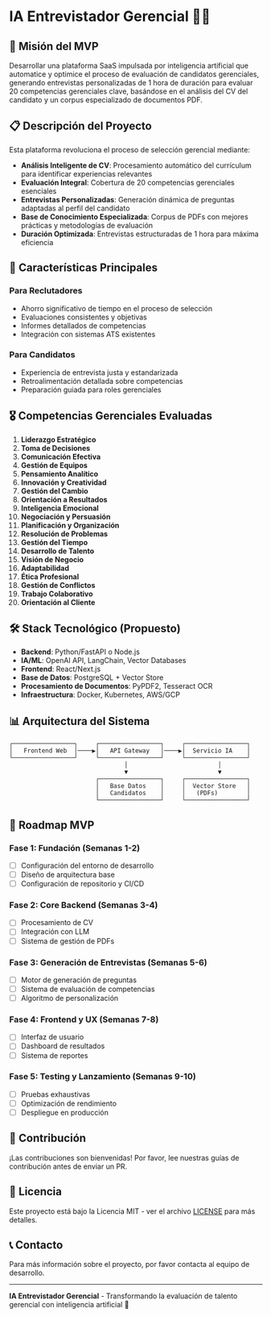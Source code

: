 # IA Entrevistador Gerencial 🤖💼

## 🎯 Misión del MVP

Desarrollar una plataforma SaaS impulsada por inteligencia artificial que automatice y optimice el proceso de evaluación de candidatos gerenciales, generando entrevistas personalizadas de 1 hora de duración para evaluar 20 competencias gerenciales clave, basándose en el análisis del CV del candidato y un corpus especializado de documentos PDF.

## 📋 Descripción del Proyecto

Esta plataforma revoluciona el proceso de selección gerencial mediante:

- **Análisis Inteligente de CV**: Procesamiento automático del currículum para identificar experiencias relevantes
- **Evaluación Integral**: Cobertura de 20 competencias gerenciales esenciales
- **Entrevistas Personalizadas**: Generación dinámica de preguntas adaptadas al perfil del candidato
- **Base de Conocimiento Especializada**: Corpus de PDFs con mejores prácticas y metodologías de evaluación
- **Duración Optimizada**: Entrevistas estructuradas de 1 hora para máxima eficiencia

## 🚀 Características Principales

### Para Reclutadores
- Ahorro significativo de tiempo en el proceso de selección
- Evaluaciones consistentes y objetivas
- Informes detallados de competencias
- Integración con sistemas ATS existentes

### Para Candidatos
- Experiencia de entrevista justa y estandarizada
- Retroalimentación detallada sobre competencias
- Preparación guiada para roles gerenciales

## 🎖️ Competencias Gerenciales Evaluadas

1. **Liderazgo Estratégico**
2. **Toma de Decisiones**
3. **Comunicación Efectiva**
4. **Gestión de Equipos**
5. **Pensamiento Analítico**
6. **Innovación y Creatividad**
7. **Gestión del Cambio**
8. **Orientación a Resultados**
9. **Inteligencia Emocional**
10. **Negociación y Persuasión**
11. **Planificación y Organización**
12. **Resolución de Problemas**
13. **Gestión del Tiempo**
14. **Desarrollo de Talento**
15. **Visión de Negocio**
16. **Adaptabilidad**
17. **Ética Profesional**
18. **Gestión de Conflictos**
19. **Trabajo Colaborativo**
20. **Orientación al Cliente**

## 🛠️ Stack Tecnológico (Propuesto)

- **Backend**: Python/FastAPI o Node.js
- **IA/ML**: OpenAI API, LangChain, Vector Databases
- **Frontend**: React/Next.js
- **Base de Datos**: PostgreSQL + Vector Store
- **Procesamiento de Documentos**: PyPDF2, Tesseract OCR
- **Infraestructura**: Docker, Kubernetes, AWS/GCP

## 📊 Arquitectura del Sistema

```
┌─────────────────┐     ┌─────────────────┐     ┌─────────────────┐
│   Frontend Web  │────▶│   API Gateway   │────▶│  Servicio IA    │
└─────────────────┘     └─────────────────┘     └─────────────────┘
                                │                         │
                                ▼                         ▼
                        ┌─────────────────┐     ┌─────────────────┐
                        │   Base Datos    │     │  Vector Store   │
                        │   Candidatos    │     │   (PDFs)        │
                        └─────────────────┘     └─────────────────┘
```

## 🚦 Roadmap MVP

### Fase 1: Fundación (Semanas 1-2)
- [ ] Configuración del entorno de desarrollo
- [ ] Diseño de arquitectura base
- [ ] Configuración de repositorio y CI/CD

### Fase 2: Core Backend (Semanas 3-4)
- [ ] Procesamiento de CV
- [ ] Integración con LLM
- [ ] Sistema de gestión de PDFs

### Fase 3: Generación de Entrevistas (Semanas 5-6)
- [ ] Motor de generación de preguntas
- [ ] Sistema de evaluación de competencias
- [ ] Algoritmo de personalización

### Fase 4: Frontend y UX (Semanas 7-8)
- [ ] Interfaz de usuario
- [ ] Dashboard de resultados
- [ ] Sistema de reportes

### Fase 5: Testing y Lanzamiento (Semanas 9-10)
- [ ] Pruebas exhaustivas
- [ ] Optimización de rendimiento
- [ ] Despliegue en producción

## 🤝 Contribución

¡Las contribuciones son bienvenidas! Por favor, lee nuestras guías de contribución antes de enviar un PR.

## 📄 Licencia

Este proyecto está bajo la Licencia MIT - ver el archivo [LICENSE](LICENSE) para más detalles.

## 📞 Contacto

Para más información sobre el proyecto, por favor contacta al equipo de desarrollo.

---

**IA Entrevistador Gerencial** - Transformando la evaluación de talento gerencial con inteligencia artificial 🚀
